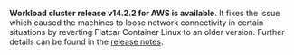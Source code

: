 **Workload cluster release v14.2.2 for AWS is available**. It fixes the issue which caused the machines to loose network connectivity in certain situations by reverting Flatcar Container Linux to an older version. Further details can be found in the [release notes](https://docs.giantswarm.io/changes/workload-cluster-releases-aws/releases/aws-v14.2.2/).
